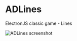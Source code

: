 # ADLines

ElectronJS classic game - Lines

![ADLines screenshot](https://raw.github.com/alexhifer/adlines/master/screenshot.jpg)